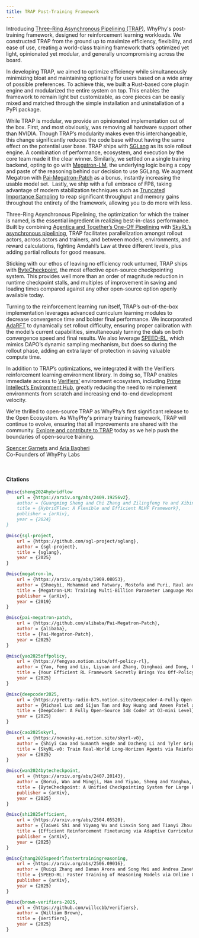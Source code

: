 ```yaml
---
title: TRAP Post-Training Framework
---
```

Introducing <a href="link needed">Three-Ring Asynchronous Pipelining (TRAP)</a>, WhyPhy's post-training framework, designed for reinforcement learning workloads. We constructed TRAP from the ground up to maximize efficiency, flexibility, and ease of use, creating a world-class training framework that’s optimized yet light, opinionated yet modular, and generally uncompromising across the board. 

In developing TRAP, we aimed to optimize efficiency while simultaneously minimizing bloat and maintaining optionality for users based on a wide array of possible preferences. To achieve this, we built a Rust-based core plugin engine and modularized the entire system on top. This enables the framework to remain light but customizable, as core pieces can be easily mixed and matched through the simple installation and uninstallation of a PyPi package.

While TRAP is modular, we provide an opinionated implementation out of the box. First, and most obviously, was removing all hardware support other than NVIDIA. Though TRAP’s modularity makes even this interchangeable, this change significantly reduces the code base without having the same effect on the potential user base. TRAP ships with <a href="https://github.com/sgl-project/sglang">SGLang</a> as its sole rollout engine. A combination of performance, ecosystem, and execution by the core team made it the clear winner. Similarly, we settled on a single training backend, opting to go with <a href="https://arxiv.org/abs/1909.08053">Megatron-LM</a>, the underlying logic being a copy and paste of the reasoning behind our decision to use SGLang. We augment Megatron with <a href="https://github.com/alibaba/Pai-Megatron-Patch">Pai-Megatron-Patch</a> as a bonus, instantly increasing the usable model set.  Lastly, we ship with a full embrace of FP8, taking advantage of modern stabilization techniques such as <a href="https://fengyao.notion.site/off-policy-rl">Truncated Importance Sampling</a> to reap significant throughput and memory gains throughout the entirety of the framework, allowing you to do more with less.

Three-Ring Asynchronous Pipelining, the optimization for which the trainer is named, is the essential ingredient in realizing best-in-class performance. Built by combining <a href="https://pretty-radio-b75.notion.site/DeepCoder-A-Fully-Open-Source-14B-Coder-at-O3-mini-Level-1cf81902c14680b3bee5eb349a512a51">Agentica and Together’s One-Off Pipelining</a> with <a href="https://novasky-ai.notion.site/skyrl-v0">SkyRL’s asynchronous pipelining</a>, TRAP facilitates parallelization amongst rollout actors, across actors and trainers, and between models, environments, and reward calculations, fighting Amdahl’s Law at three different levels, plus adding partial rollouts for good measure. 

Sticking with our ethos of leaving no efficiency rock unturned, TRAP ships with <a href="https://arxiv.org/abs/2407.20143">ByteCheckpoint</a>, the most effective open-source checkpointing system. This provides well more than an order of magnitude reduction in runtime checkpoint stalls, and multiples of improvement in saving and loading times compared against any other open-source option openly available today.

Turning to the reinforcement learning run itself, TRAP’s out-of-the-box implementation leverages advanced curriculum learning modules to decrease convergence time and bolster final performance. We incorporated <a href="https://arxiv.org/abs/2504.05520">AdaRFT</a> to dynamically set rollout difficulty, ensuring proper calibration with the model’s current capabilities, simultaneously turning the dials on both convergence speed and final results. We also leverage <a href="https://arxiv.org/abs/2506.09016">SPEED-RL</a>, which mimics DAPO’s dynamic sampling mechanism, but does so during the rollout phase, adding an extra layer of protection in saving valuable compute time. 

In addition to TRAP’s optimizations, we integrated it with the Verifiers reinforcement learning environment library. In doing so, TRAP enables immediate access to <a href="https://github.com/willccbb/verifiers">Verifiers’</a> environment ecosystem, including  <a href="https://app.primeintellect.ai/dashboard/environments">Prime Intellect’s Environment Hub</a>, greatly reducing the need to reimplement environments from scratch and increasing end-to-end development velocity.

We're thrilled to open-source TRAP as WhyPhy’s first significant release to the Open Ecosystem. As WhyPhy's primary training framework, TRAP will continue to evolve, ensuring that all improvements are shared with the community. <a href="link needed">Explore and contribute to TRAP</a> today as we help push the boundaries of open-source training.

<a href="https://x.com/Big_Uppy">Spencer Garnets</a> and <a href="https://x.com/xsudoer">Aria Bagheri</a><br/>Co-Founders of WhyPhy Labs

<br/> 

#### Citations

```bibtex
@misc{sheng2024hybridflow
	url = {https://arxiv.org/abs/2409.19256v2},
	author = {Guangming Sheng and Chi Zhang and Zilingfeng Ye and Xibin Wu and Wang Zhang and Ru Zhang and Yanghua Peng and Haibin Lin and Chuan Wu},
	title = {HybridFlow: A Flexible and Efficient RLHF Framework},
	publisher = {arXiv},
	year = {2024}
}
```

```bibtex
@misc{sgl-project,
	url = {https://github.com/sgl-project/sglang},
	author = {sgl-project},
	title = {sglang},
	year = {2025}
}
```

```bibtex
@misc{megatron-lm,
	url = {https://arxiv.org/abs/1909.08053},
	author = {Shoeybi, Mohammad and Patwary, Mostofa and Puri, Raul and LeGresley, Patrick and Casper, Jared and Catanzaro, Bryan},
	title = {Megatron-LM: Training Multi-Billion Parameter Language Models Using Model Parallelism},
	publisher = {arXiv},
	year = {2019}
}
```

```bibtex
@misc{pai-megatron-patch,
	url = {https://github.com/alibaba/Pai-Megatron-Patch},
	author = {alibaba},
	title = {Pai-Megatron-Patch},
	year = {2025}
}
```

```bibtex
@misc{yao2025offpolicy,
	url = {https://fengyao.notion.site/off-policy-rl},
	author = {Yao, Feng and Liu, Liyuan and Zhang, Dinghuai and Dong, Chengyu and Shang, Jingbo and Gao, Jianfeng},
	title = {Your Efficient RL Framework Secretly Brings You Off-Policy RL Training},
	year = {2025}
}
```

```bibtex
@misc{deepcoder2025,
	url = {https://pretty-radio-b75.notion.site/DeepCoder-A-Fully-Open-Source-14B-Coder-at-O3-mini-Level-1cf81902c14680b3bee5eb349a512a51},
	author = {Michael Luo and Sijun Tan and Roy Huang and Ameen Patel and Alpay Ariyak and Qingyang Wu and Xiaoxiang Shi and Rachel Xin and Colin Cai and Maurice Weber and Ce Zhang and Li Erran Li and Raluca Ada Popa and Ion Stoica},
	title = {DeepCoder: A Fully Open-Source 14B Coder at O3-mini Level},
	year = {2025}
}
```

```bibtex
@misc{cao2025skyrl,
	url = {https://novasky-ai.notion.site/skyrl-v0},
	author = {Shiyi Cao and Sumanth Hegde and Dacheng Li and Tyler Griggs and Shu Liu and Eric Tang and Jiayi Pan and Xingyao Wang and Akshay Malik and Graham Neubig and Kourosh Hakhamaneshi and Richard Liaw and Philipp Moritz and Matei Zaharia and Joseph E. Gonzalez and Ion Stoica},
	title = {SkyRL-v0: Train Real-World Long-Horizon Agents via Reinforcement Learning},
	year = {2025}
}
```

```bibtex
@misc{wan2024bytecheckpoint,
	url = {https://arxiv.org/abs/2407.20143},
	author = {Borui, Wan and Mingji, Han and Yiyao, Sheng and Yanghua, Peng and Haibin, Lin and Mofan, Zhang and Zhichao, Lai and Menghan, Yu and Junda, Zhang and Zuquan, Song and Xin, Liu and Chuan, Wu},
	title = {ByteCheckpoint: A Unified Checkpointing System for Large Foundation Model Development},
	publisher = {arXiv},
	year = {2025}
}
```

```bibtex
@misc{shi2025efficient,
	url = {https://arxiv.org/abs/2504.05520},
	author = {Taiwei Shi and Yiyang Wu and Linxin Song and Tianyi Zhou and Jieyu Zhao},
	title = {Efficient Reinforcement Finetuning via Adaptive Curriculum Learning},
	publisher = {arXiv},
	year = {2025}
}
```

```bibtex
@misc{zhang2025speedrlfastertrainingreasoning,
	url = {https://arxiv.org/abs/2506.09016},
	author = {Ruiqi Zhang and Daman Arora and Song Mei and Andrea Zanette},
	title = {SPEED-RL: Faster Training of Reasoning Models via Online Curriculum Learning},
	publisher = {arXiv},
	year = {2025}
}
```

```bibtex
@misc{brown-verifiers-2025,
	url = {https://github.com/willccbb/verifiers},
	author = {William Brown},
	title = {Verifiers},
	year = {2025}
}
```

